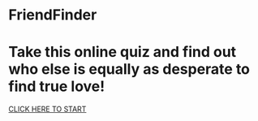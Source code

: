 # FriendFinder


# Take this online quiz and find out who else is equally as desperate to find true love!

[CLICK HERE TO START](https://desperate-people.herokuapp.com/)
